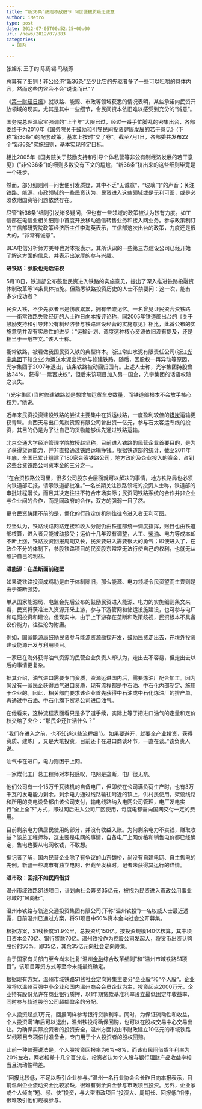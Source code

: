 ```yaml
---
title: “新36条”细则不敌细节 问世便被质疑无诚意
author: iMetro
type: post
date: 2012-07-05T00:52:25+00:00
url: /news/2012/07/883
categories:
  - 国内

---
```

<span style="font-family: 楷体_GB2312;">张旭东 王子约 陈周锡 马晓芳</span>

总算有了细则！非公经济“<a href="http://finance.ifeng.com/news/special/cjmjtz/20100513/2183275.shtml" target="_blank">新36条</a>”至少比它的先驱者多了一些可以咀嚼的具体内容，然而这些内容会不会“说说而已”？

《<a href="http://finance.ifeng.com/company/data/detail/1619.shtml" target="_blank">第一财经日报</a>》就铁路、能源、市政等领域获悉的情况表明，某些承诺向民资开放领域的现实，尤其是其中一些细节，令民间资本依旧难以感受到充分的“诚意”。

国务院总理温家宝强调的“上半年”大限已过，经过一番手忙脚乱的密集出台，各部委终于为2010年《<a href="http://finance.ifeng.com/news/special/cjmjtz/20100513/2183275.shtml" target="_blank">国务院关于鼓励和引导民间投资健康发展的若干意见</a>》(下称“新36条”)的配套政策，基本上按时“交了卷”。截至7月1日，各部委共发布22个“新36条”实施细则，基本实现预定目标。

相比2005年《国务院关于鼓励支持和引导个体私营等非公有制经济发展的若干意见》(“非公36条”)的细则多数没有下文的尴尬，“新36条”挤出来的这些细则毕竟是一个进步。

然而，部分细则刚一问世便引发质疑，其中不乏“无诚意”、“玻璃门”的声音；关注铁路、能源、市政领域的一些民资认为，民资进入这些领域或是无利可图，或是必须依附国资等问题依然存在。

尽管“新36条”细则引发诸多疑问，但也有一些领域的政策被认为较有力度。如工信部在电信业相关细则中首度开放移动通信转售业务和接入网业务。参与政策制订的工信部研究院政策经济所主任李海英表示，工信部这次出台的政策，力度还是很大的，“非常有诚意”。

BDA电信分析师方美琴也对本报表示，其所认识的一些第三方建设公司已经开始了解这方面的信息，并表示出浓厚的参与兴趣。

**进铁路：参股也无话语权**

5月18日，铁道部公布鼓励民资进入铁路的实施意见，提出了深入推进铁路投融资体制改革等14条具体措施。但熟悉铁路投资历史的人士不禁要问：这一次，能有多少成功者？

民资入铁，不少先驱者已是伤痕累累，拥有辛酸记忆。一名曾见证民资合资铁路——衢常铁路失败经历的人士昨日向本报评论称，同2005年铁道部出台的《关于鼓励支持和引导非公有制经济参与铁路建设经营的实施意见》相比，此番公布的实施意见并没有实质性的进步：“运输计划、调度这种核心资源依旧没有提及，还是相当于一纸空文。”该人士称。

衢常铁路，被看做我国民资入铁的典型样本。浙江常山水泥有限责任公司(浙江<a href="http://finance.ifeng.com/company/data/news/2199.shtml" target="_blank">光宇集团</a>下辖企业)为运送水泥出资参与修建铁路。随后，因股权一再异动等原因，光宇集团于2007年退出，该条铁路被动回归国有。上述人士称，光宇集团持股曾达34%，获得“一票否决权”，但后来该项目加入另一国企，光宇集团的话语权随之丧失。

“(光宇集团)当时修建铁路就是想增加运货车皮数量，而铁道部根本不会放手核心权力。”他说。

近年来民资投资建设铁路的尝试主要集中在货运线路，一度盈利较佳的<a href="http://app.finance.ifeng.com/data/indu/cpjg.php?symbol=1076" target="_blank">煤炭</a>运输更获青睐。山西天易出口焦炭货源有限公司曾出资一亿元，参与石太客运专线的投资，其目的仍是为了让自己的货物能够优先通过铁路运输。

北京交通大学经济管理学院教授赵坚称，目前进入铁路的民营企业首要目的，是为了获得货运能力，并非直接通过铁路运输挣钱。根据铁道部的统计，截至2011年年底，全国已累计组建了180家合资铁路公司，地方政府及企业投入的资金，占到这些合资铁路公司资本金的三分之一。

“在合资铁路公司里，很多公司股东会层面就可以解决的事情，地方铁路局也必须向铁道部汇报，请示铁道部批准。”一名长期关注铁路领域的投资人士称，铁道部的审批过程漫长，而且其决定往往不符合市场实际；民资同铁路系统的合作并非企业与企业间的合作，而是同政府的合作，双方的强弱一目了然。

更令民资踌躇不前的是，僵化的行政定价机制往往令进入者无利可图。

赵坚认为，铁路线路网路连接和收入分配仍由铁道部统一调度指挥，账目也由铁道部核算，进入者只能被动接受；运价十几年没有调整，人工、<a href="http://app.finance.ifeng.com/data/indu/cpjg.php?symbol=293" target="_blank">柴油</a>、电力等成本却不断上涨，铁路投资回报周期又长，民资要进入需要很大的勇气；即使进入了，在政企不分的体制下，参股铁路项目的民资股东常常无法行使自己的权利，也就无从维护自己的利益。

**进能源：在垄断面前碰壁**

如果说铁路投资成鸡肋是由于体制陈旧，那么能源、电力领域令民资望而生畏则是由于垄断强势。

单从国家能源局、电监会先后公布的鼓励民资进入能源、电力的实施细则条文来看，民资将获准进入资源开采上游，参与下游管网和储运设施建设，也可参与电厂和电网投资和建设。但现实中，由于上下游存在垄断和政策歧视，民资根本不具备议价能力，往往沦为附庸。

例如，国家能源局鼓励民资参与能源资源勘探开发，鼓励民资走出去，在境外投资建设能源开发与利用项目。

一家已在海外获得油气资源的民营企业负责人却认为，走出去不容易，但走出去以后的事情更复杂。

据其介绍，油气进口需要专门资质，资源运进国内后，需要炼油厂配合加工。因为尚没有一家民企获得油气进口资质，现有流程都是中石油、中石化内部制定、施用于企业的。因此，相关部门要求该企业首先获得中石油或中石化炼油厂的排产单，再通过中石油、中石化旗下贸易公司进口油气。

在他看来，这种流程表面看只是多了道手续，实际上等于把进口油气的定量和定价权交给了央企：“那民企还忙活什么？”

“我们在进入之前，也不知道这些流程细节。如果要避开，就要全产业投资，获得资质、建炼厂，又是大笔投资，目前还卡在进口商谈环节，一直在谈。”该负责人说。

油气卡在进口，电力则困于上网。

一家煤化工厂总工程师对本报感叹，电网是垄断，电厂很无奈。

他们公司有一个15万千瓦装机的自备电厂，但即使在公司满负荷生产时，也有3万千瓦的发电能力剩余。剩余电力通过线路输往附近的镇上，供村民使用。架设线路和所用的变电设备都由该公司支付，输电线路纳入电网公司管理，电厂发电实行“全上全下”方式，即过网后进入公司厂区使用，每度电都需向国网交付一定的费用。

目前剩余电力供居民使用的部分，并没有收益入账。为何剩余电力不卖钱，赚取收益？该总工程师称，这主要是电网的事情，自备电厂上网价格和销售电价都已经确定，售电也要从电网收钱，不敢想。

据记者了解，国内民营企业除了有争议的山东魏桥，尚没有自建电网、自主售电的先例。新疆一些城市有独立电网，但截至发稿时，记者未获得其运行的详情。

**进市政：回报不如民间借贷**

温州市域铁路S1线项目，计划向社会筹资35亿元，被视为民资进入市政公用事业领域的“风向标”。

温州市铁路与轨道交通投资集团有限公司(下称“温州铁投”)一名权威人士最近透露，日前温州已通过方案，将S1项目中50%资本金向社会公开募集。

根据方案，S1线长度51.9公里，总投资约150亿。按投资规模140亿核算，其中项目资本金70亿、银行贷款70亿。温州铁投作为控股公司发起人，将货币出资认购股份的50%，即35亿，其余35亿元向社会定向筹集。

由于国家有关部门至今尚未批复“温州<a href="http://auto.ifeng.com/news/finance/" target="_blank">金融</a>综合改革细则”和“温州市域铁路S1项目”，该项目筹资方式等至今未能最终确定。

根据现有方案，温州市域铁路S1线社会定向筹集主要分“企业股”和“个人股”。企业股将以温州百强中小企业和国内温州商会会员企业为主，投资起点2000万元，企业持有股份允许在商业银行质押，以1年期贷款基准利率设立最低固定年收益率，同时参与轨道股份公司超额盈余的分配。

个人投资起点1万元，回报同样参考银行贷款利率。同时，为保证流动性和收益，个人投资满1年后可以退出，温州铁投将确保回购，也可以在股权交易中心交易出让。为确保实际投资者的投资安全，温州方面拟由市财政建立10亿元的市域铁路S1线项目专项偿付准备金，专门用于个人投资者的股权回购。

此前一种普遍说法是，个人股投资回报率为6%~8%，而该市民间借贷年利率为20%左右，两者相差十几个百分点，投资者认为个人股与银行<a href="http://finance.ifeng.com/money/" target="_blank">理财</a>产品收益率相当且流动性稍差。

“回报比较低，不足以吸引企业参与。”温州一名行业协会会长昨日向本报表示，目前温州企业流动资金比较紧缺，很难有剩余资金参与市政项目投资。另外，企业家或个人倾向“短、频、快”投资，与大型市政项目“投资大、周期长、回报低”相悖，很难吸引他们规模参与。
